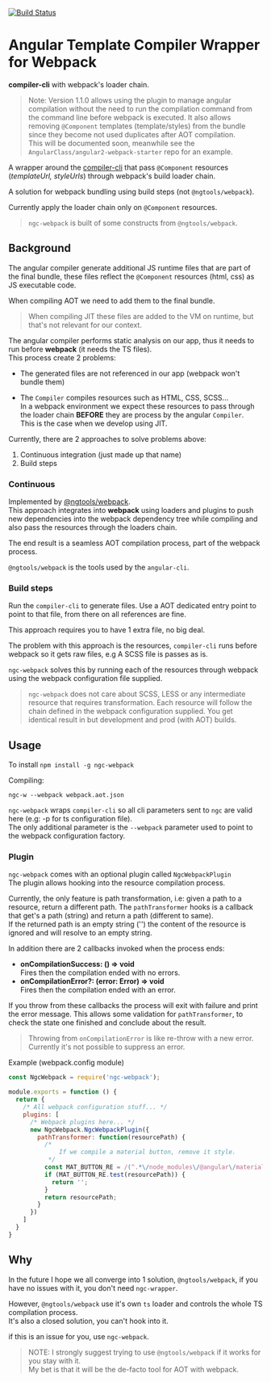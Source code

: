 [![Build Status](https://travis-ci.org/shlomiassaf/ngc-webpack.svg?branch=master)](https://travis-ci.org/shlomiassaf/ngc-webpack)

# Angular Template Compiler Wrapper for Webpack


**compiler-cli** with webpack's loader chain.

> Note: Version 1.1.0 allows using the plugin to manage angular compilation without the
need to run the compilation command from the command line before webpack is executed.
It also allows removing `@Component` templates (template/styles) from the bundle since they 
become not used duplicates after AOT compilation.  
This will be documented soon, meanwhile see the `AngularClass/angular2-webpack-starter` repo for an example.


A wrapper around the [compiler-cli](https://github.com/angular/angular/tree/master/modules/%40angular/compiler-cli)
that pass `@Component` resources (*templateUrl, styleUrls*) through webpack's build loader chain.  

A solution for webpack bundling using build steps (not `@ngtools/webpack`).

Currently apply the loader chain only on `@Component` resources.

> `ngc-webpack` is built of some constructs from `@ngtools/webpack`.

## Background
The angular compiler generate additional JS runtime files that are part of the final bundle, these files reflect the `@Component` resources (html, css) as JS executable code.

When compiling AOT we need to add them to the final bundle.
> When compiling JIT these files are added to the VM on runtime, but that's not relevant for our context.


The angular compiler performs static analysis on our app, thus it needs to run before **webpack** (it needs the TS files).    
This process create 2 problems:

  - The generated files are not referenced in our app (webpack won't bundle them)
  
  - The `Compiler` compiles resources such as HTML, CSS, SCSS...  
 In a webpack environment we expect these resources to pass through the loader chain **BEFORE** they are process by the angular `Compiler`.  
 This is the case when we develop using JIT.
  


Currently, there are 2 approaches to solve problems above: 

  1. Continuous integration (just made up that name)
  2. Build steps
  
### Continuous
Implemented by [@ngtools/webpack](https://github.com/angular/angular-cli/tree/master/packages/%40ngtools/webpack).  
This approach integrates into **webpack** using loaders and plugins to push new dependencies into the
webpack dependency tree while compiling and also pass the resources through the loaders chain.

The end result is a seamless AOT compilation process, part of the webpack process.

`@ngtools/webpack` is the tools used by the `angular-cli`.

### Build steps
Run the `compiler-cli` to generate files.
Use a AOT dedicated entry point to point to that file, from there on all references are fine.

This approach requires you to have 1 extra file, no big deal.

The problem with this approach is the resources, `compiler-cli` runs before webpack so it gets raw files, e.g A SCSS file is passes as is.

`ngc-webpack` solves this by running each of the resources through webpack using the webpack configuration file supplied.

> `ngc-webpack` does not care about SCSS, LESS or any intermediate resource that requires transformation. Each resource will follow the chain defined in the webpack configuration supplied. You get identical result in but development and prod (with AOT) builds.

## Usage
To install `npm install -g ngc-webpack`

Compiling:
```
ngc-w --webpack webpack.aot.json
```

`ngc-webpack` wraps `compiler-cli` so all cli parameters sent to `ngc` are valid here (e.g: -p for ts configuration file).  
The only additional parameter is the `--webpack` parameter used to point to the webpack configuration factory.

### Plugin
`ngc-webpack` comes with an optional plugin called `NgcWebpackPlugin`  
The plugin allows hooking into the resource compilation process.

Currently, the only feature is path transformation, i.e: given a path to a resource, return a different path.
The `pathTransformer` hooks is a callback that get's a path (string) and return a path (different to same).  
If the returned path is an empty string ('') the content of the resource is ignored and will resolve to an empty string.

In addition there are 2 callbacks invoked when the process ends:  
  - **onCompilationSuccess: () => void**  
  Fires then the compilation ended with no errors.
  - **onCompilationError?: (error: Error) => void**  
  Fires then the compilation ended with an error.
  
If you throw from these callbacks the process will exit with failure and print the error message.
This allows some validation for `pathTransformer`, to check the state one finished and conclude about the result.

> Throwing from `onCompilationError` is like re-throw with a new error.  
Currently it's not possible to suppress an error.

Example (webpack.config module)
```js
const NgcWebpack = require('ngc-webpack');

module.exports = function () {
  return {
    /* All webpack configuration stuff... */
    plugins: [
      /* Webpack plugins here... */
      new NgcWebpack.NgcWebpackPlugin({
        pathTransformer: function(resourcePath) {
          /*
              If we compile a material button, remove it style.
           */
          const MAT_BUTTON_RE = /(^.*\/node_modules\/@angular\/material\/button\/button\.css$)/;
          if (MAT_BUTTON_RE.test(resourcePath)) {
            return '';
          }
          return resourcePath;
        }
      })
    ]
  }
}
```

## Why
In the future I hope we all converge into 1 solution, `@ngtools/webpack`, if you have no issues with it, you don't need `ngc-wrapper`.

However, `@ngtools/webpack` use it's own `ts` loader and controls the whole TS compilation process.  
It's also a closed solution, you can't hook into it.

if this is an issue for you, use `ngc-webpack`.

> NOTE: I strongly suggest trying to use `@ngtools/webpack` if it works for you stay with it.  
My bet is that it will be the de-facto tool for AOT with webpack.
